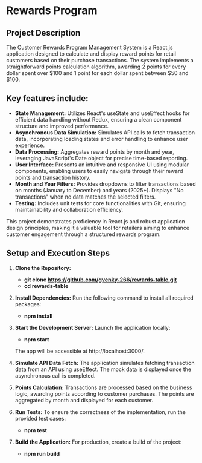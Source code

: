 # Rewards Program

## Project Description

The Customer Rewards Program Management System is a React.js application designed to calculate and display reward points for retail customers based on their purchase transactions. The system implements a straightforward points calculation algorithm, awarding 2 points for every dollar spent over $100 and 1 point for each dollar spent between $50 and $100.

## Key features include:

* **State Management:** Utilizes React's useState and useEffect hooks for efficient data handling without Redux, ensuring a clean component structure and improved performance.
* **Asynchronous Data Simulation:** Simulates API calls to fetch transaction data, incorporating loading states and error handling to enhance user experience.
* **Data Processing:** Aggregates reward points by month and year, leveraging JavaScript's Date object for precise time-based reporting.
* **User Interface:** Presents an intuitive and responsive UI using modular components, enabling users to easily navigate through their reward points and transaction history.
* **Month and Year Filters:** Provides dropdowns to filter transactions based on months (January to December) and years (2025+). Displays "No transactions" when no data matches the selected filters.
* **Testing:** Includes unit tests for core functionalities with Git, ensuring maintainability and collaboration efficiency.

This project demonstrates proficiency in React.js and robust application design principles, making it a valuable tool for retailers aiming to enhance customer engagement through a structured rewards program.

## Setup and Execution Steps

1. **Clone the Repository:**

   * **git clone https://github.com/gvenky-266/rewards-table.git**
   * **cd rewards-table**

2. **Install Dependencies:** Run the following command to install all required packages:

   * **npm install**

3. **Start the Development Server:** Launch the application locally:

   * **npm start**

   The app will be accessible at http://localhost:3000/.

4. **Simulate API Data Fetch:** The application simulates fetching transaction data from an API using useEffect. The mock data is displayed once the asynchronous call is completed.

5. **Points Calculation:** Transactions are processed based on the business logic, awarding points according to customer purchases. The points are aggregated by month and displayed for each customer.

6. **Run Tests:** To ensure the correctness of the implementation, run the provided test cases:
   * **npm test**

7. **Build the Application:** For production, create a build of the project:
   * **npm run build**
 
   